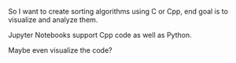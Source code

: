 So I want to create sorting algorithms using C or Cpp, end goal is to visualize and analyze them.

Jupyter Notebooks support Cpp code as well as Python.

Maybe even visualize the code?
